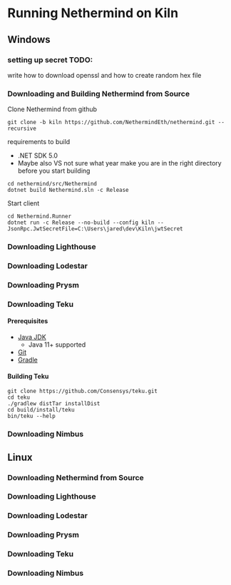 # Running Nethermind on Kiln
## Windows
### setting up secret TODO:
write how to download openssl and how to create random hex file
### Downloading and Building Nethermind from Source
Clone Nethermind from github
```
git clone -b kiln https://github.com/NethermindEth/nethermind.git --recursive
```
requirements to build
* .NET SDK 5.0
* Maybe also VS not sure what year
make you are in the right directory before you start building
```
cd nethermind/src/Nethermind
dotnet build Nethermind.sln -c Release
```
Start client
```
cd Nethermind.Runner
dotnet run -c Release --no-build --config kiln --JsonRpc.JwtSecretFile=C:\Users\jared\dev\Kiln\jwtSecret
```
### Downloading Lighthouse

### Downloading Lodestar
### Downloading Prysm
### Downloading Teku
#### Prerequisites
* [Java JDK](https://www.oracle.com/java/technologies/downloads/)
  * Java 11+ supported
* [Git](https://git-scm.com/downloads)
* [Gradle](https://gradle.org/)
#### Building Teku
```
git clone https://github.com/Consensys/teku.git
cd teku
./gradlew distTar installDist
cd build/install/teku
bin/teku --help
```

### Downloading Nimbus
## Linux
### Downloading Nethermind from Source
### Downloading Lighthouse
### Downloading Lodestar
### Downloading Prysm
### Downloading Teku
### Downloading Nimbus